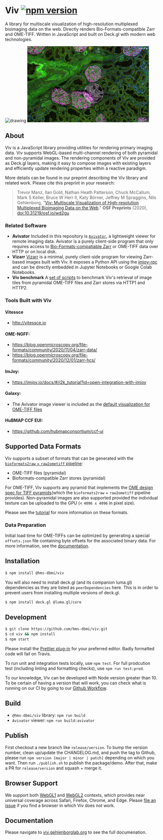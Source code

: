 # Viv [![npm version](https://badge.fury.io/js/%40hms-dbmi%2Fviv.svg)](https://badge.fury.io/js/%40hms-dbmi%2Fviv)

A library for multiscale visualization of high-resolution multiplexed bioimaging data on the web. Directly renders Bio-Formats-compatible Zarr and OME-TIFF.
Written in JavaScript and built on Deck.gl with modern web technologies.

<img src="https://github.com/hms-dbmi/viv/raw/master/docs/3d-slicing.gif" alt="drawing" width="400"/> <img src="https://github.com/hms-dbmi/viv/raw/master/docs/glomerular-lens.png" alt="drawing" width="400"/>

## About

Viv is a JavaScript library providing utilities for rendering primary imaging data. Viv supports WebGL-based multi-channel rendering of both pyramidal and non-pyramidal images. The rendering components of Viv are provided as Deck.gl layers, making it easy to compose images with existing layers and efficiently update rendering properties within a reactive paradigm.

More details can be found in our preprint describing the Viv library and related work. Please cite this preprint in your research:

> Trevor Manz, Ilan Gold, Nathan Heath Patterson, Chuck McCallum, Mark S Keller, Bruce W Herr II, Katy Börner, Jeffrey M Spraggins, Nils Gehlenborg, "[Viv: Multiscale Visualization of High-resolution Multiplexed Bioimaging Data on the Web](https://osf.io/wd2gu/)." **OSF Preprints** (2020), [doi:10.31219/osf.io/wd2gu](https://doi.org/10.31219/osf.io/wd2gu)

### Related Software

- **Avivator** Included in this repository is [`Avivator`](http://avivator.gehlenborglab.org), a lightweight viewer for remote imaging data. Avivator is a purely client-side program that only requires access to [Bio-Formats-compatiable Zarr](./tutorial#option-1-create-a-bio-formats-raw-zarr) or OME-TIFF data over HTTP or on local disk.
- **Vizarr** [Vizarr](https://github.com/hms-dbmi/vizarr) is a minimal, purely client-side program for viewing Zarr-based images built with Viv. It exposes a Python API using the [imjoy-rpc](https://github.com/imjoy-team/imjoy-rpc) and can be directly embedded in Jupyter Notebooks or Google Colab Notebooks.
- **Viv benchmark** A [set of scripts](https://github.com/hms-dbmi/viv-tile-benchmark) to benchmark Viv's retrieval of image tiles from pyramidal OME-TIFF files and Zarr stores via HTTP1 and HTTP2.

### Tools Built with Viv

#### Vitessce

- http://vitessce.io

#### OME-NGFF:

- https://blog.openmicroscopy.org/file-formats/community/2020/11/04/zarr-data/
- https://blog.openmicroscopy.org/file-formats/community/2020/12/01/zarr-hcs/

#### ImJoy:

- https://imjoy.io/docs/#/i2k_tutorial?id=open-integration-with-imjoy

#### Galaxy:

- The Avivator image viewer is included as the [default visualization for OME-TIFF files](https://docs.galaxyproject.org/en/release_21.05/releases/21.05_announce_user.html#new-datatypes)

#### HuBMAP CCF EUI:

- https://github.com/hubmapconsortium/ccf-ui

## Supported Data Formats

Viv supports a subset of formats that can be generated with the [`bioformats2raw` + `raw2ometiff` pipeline](https://www.glencoesoftware.com/blog/2019/12/09/converting-whole-slide-images-to-OME-TIFF.html):

- OME-TIFF files (pyramidal)
- Bioformats-compatible Zarr stores (pyramidal)

For OME-TIFF, Viv supports any pyramid that implements the [OME design spec for TIFF pyramids](https://ome.github.io/design/OME005/)(which the `bioformats2raw` + `raw2ometiff` pipeline provides).
Non-pyramidal images are also supported provided the individual texture can be uploaded to the GPU (< `4096 x 4096` in pixel size).

Please see the [tutorial](./tutorial/README.md) for more information on these formats.

### Data Preparation

Initial load time for OME-TIFFs can be optimized by generating a special `offsets.json` file containing byte offsets for the associated binary data. For more information, see the [documentation](http://viv.gehlenborglab.org/#data-preparation).

## Installation

```bash
$ npm install @hms-dbmi/viv
```

You will also need to install deck.gl (and its companion luma.gl) dependencies as they are listed as `peerDependencies` here.
This is in order to prevent users from installing multiple versions of deck.gl.

```bash
$ npm install deck.gl @luma.gl/core
```

## Development

```bash
$ git clone https://github.com/hms-dbmi/viv.git
$ cd viv && npm install
$ npm start
```

Please install the [Prettier plug-in](https://prettier.io/docs/en/editors.html) for your preferred editor. Badly formatted code will fail on Travis.

To run unit and integration tests locally, use `npm test`. For full prodcution test (including linting and formatting checks),
use `npm run test:prod`.

To our knowledge, Viv can be developed with Node version greater than 10.  To be certain of having a version that will work, you can check what is running on our CI by going to our [Github Workflow](https://github.com/hms-dbmi/viv/blob/master/.github/workflows/test.yml#L31).

## Build

- `@hms-dbmi/viv` library: `npm run build`
- `Avivator` viewer: `npm run build:avivator`

## Publish
First checkout a new branch like `release/version`.
To bump the version number, clean up/update the CHANGELOG.md, and push the tag to Github,
please run `npm version [major | minor | patch]` depending on which you want. Then run `./publish.sh` to publish the package/demo.
After that, make a PR for `release/version` and squash + merge it.

## Browser Support

We support both [WebGL1](https://caniuse.com/?search=webgl) and [WebGL2](https://caniuse.com/?search=webgl2) contexts, which provides near universal coverage across Safari, Firefox, Chrome, and Edge. Please [file an issue](https://github.com/hms-dbmi/viv/issues/new) if you find a browser in which Viv does not work.

## Documentation

Please navigate to [viv.gehlenborglab.org](http://viv.gehlenborglab.org) to see the full documenation.
